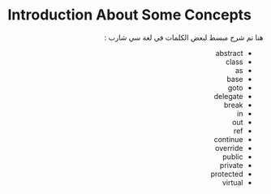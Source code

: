 # Introduction About Some Concepts
<div dir = "rtl">
هنا تم شرح مبسط لبعض الكلمات في لغة سي شارب  :
 
 - abstract
 - class
 - as
 - base
 - goto
 - delegate
 - break
 - in
 - out
 - ref
 - continue 
 - override
 - public 
 - private
 - protected 
 - virtual

</div>

